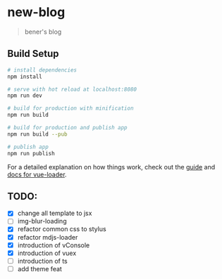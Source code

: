 # new-blog

> bener's blog

## Build Setup

``` bash
# install dependencies
npm install

# serve with hot reload at localhost:8080
npm run dev

# build for production with minification
npm run build

# build for production and publish app
npm run build --pub

# publish app
npm run publish
```

For a detailed explanation on how things work, check out the [guide](http://vuejs-templates.github.io/webpack/) and [docs for vue-loader](http://vuejs.github.io/vue-loader).

## TODO:
- [x] change all template to jsx
- [ ] img-blur-loading
- [x] refactor common css to stylus
- [x] refactor mdjs-loader
- [x] introduction of vConsole
- [x] introduction of vuex
- [ ] introduction of ts
- [ ] add theme feat
